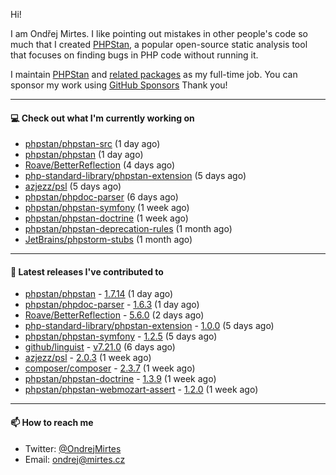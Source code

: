 Hi!

I am Ondřej Mirtes. I like pointing out mistakes in other people's code so much that I created [PHPStan](https://phpstan.org/), a popular open-source static analysis tool that focuses on finding bugs in PHP code without running it.

I maintain [PHPStan](https://github.com/phpstan/phpstan) and [related packages](https://github.com/phpstan/) as my full-time job. You can sponsor my work using [GitHub Sponsors](https://github.com/sponsors/ondrejmirtes) Thank you!

---

#### 💻 Check out what I'm currently working on

- [phpstan/phpstan-src](https://github.com/phpstan/phpstan-src) (1 day ago)
- [phpstan/phpstan](https://github.com/phpstan/phpstan) (1 day ago)
- [Roave/BetterReflection](https://github.com/Roave/BetterReflection) (4 days ago)
- [php-standard-library/phpstan-extension](https://github.com/php-standard-library/phpstan-extension) (5 days ago)
- [azjezz/psl](https://github.com/azjezz/psl) (5 days ago)
- [phpstan/phpdoc-parser](https://github.com/phpstan/phpdoc-parser) (6 days ago)
- [phpstan/phpstan-symfony](https://github.com/phpstan/phpstan-symfony) (1 week ago)
- [phpstan/phpstan-doctrine](https://github.com/phpstan/phpstan-doctrine) (1 week ago)
- [phpstan/phpstan-deprecation-rules](https://github.com/phpstan/phpstan-deprecation-rules) (1 month ago)
- [JetBrains/phpstorm-stubs](https://github.com/JetBrains/phpstorm-stubs) (1 month ago)

---

#### 🔭 Latest releases I've contributed to

- [phpstan/phpstan](https://github.com/phpstan/phpstan) - [1.7.14](https://github.com/phpstan/phpstan/releases/tag/1.7.14) (1 day ago)
- [phpstan/phpdoc-parser](https://github.com/phpstan/phpdoc-parser) - [1.6.3](https://github.com/phpstan/phpdoc-parser/releases/tag/1.6.3) (1 day ago)
- [Roave/BetterReflection](https://github.com/Roave/BetterReflection) - [5.6.0](https://github.com/Roave/BetterReflection/releases/tag/5.6.0) (2 days ago)
- [php-standard-library/phpstan-extension](https://github.com/php-standard-library/phpstan-extension) - [1.0.0](https://github.com/php-standard-library/phpstan-extension/releases/tag/1.0.0) (5 days ago)
- [phpstan/phpstan-symfony](https://github.com/phpstan/phpstan-symfony) - [1.2.5](https://github.com/phpstan/phpstan-symfony/releases/tag/1.2.5) (5 days ago)
- [github/linguist](https://github.com/github/linguist) - [v7.21.0](https://github.com/github/linguist/releases/tag/v7.21.0) (6 days ago)
- [azjezz/psl](https://github.com/azjezz/psl) - [2.0.3](https://github.com/azjezz/psl/releases/tag/2.0.3) (1 week ago)
- [composer/composer](https://github.com/composer/composer) - [2.3.7](https://github.com/composer/composer/releases/tag/2.3.7) (1 week ago)
- [phpstan/phpstan-doctrine](https://github.com/phpstan/phpstan-doctrine) - [1.3.9](https://github.com/phpstan/phpstan-doctrine/releases/tag/1.3.9) (1 week ago)
- [phpstan/phpstan-webmozart-assert](https://github.com/phpstan/phpstan-webmozart-assert) - [1.2.0](https://github.com/phpstan/phpstan-webmozart-assert/releases/tag/1.2.0) (1 week ago)

---

#### 📫 How to reach me

- Twitter: [@OndrejMirtes](https://twitter.com/ondrejmirtes)
- Email: [ondrej@mirtes.cz](mailto:ondrej@mirtes.cz)
